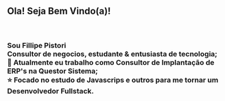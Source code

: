 <h2>Ola! Seja Bem Vindo(a)!</h2><br>
<h3>Sou Fillipe Pistori<br>
Consultor de negocios, estudante & entusiasta de tecnologia;<br>
💼 Atualmente eu trabalho como Consultor de Implantação de ERP's na Questor Sistema;<br>
⭐ Focado no estudo de Javascrips e outros para me tornar um Desenvolvedor Fullstack.<br>
</h3>
